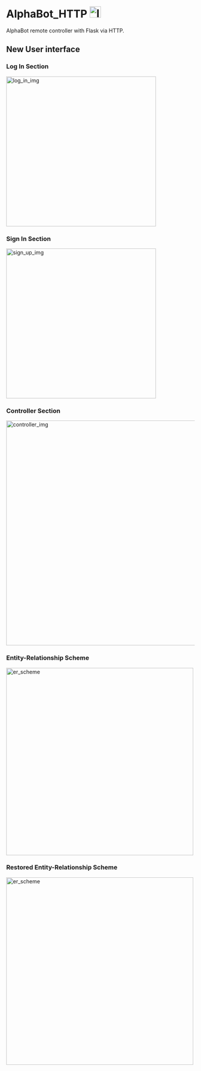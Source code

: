 # AlphaBot_HTTP <img alt="ICON" src="https://github.com/NicoloMaffi/AlphaBot_HTTP/blob/main/res/favicon.ico" width="30">
AlphaBot remote controller with Flask via HTTP.


## New User interface

### Log In Section
<img alt="log_in_img" src="https://github.com/nikmaffi/AlphaBot_HTTP/blob/main/docs/ui/log_in.png" width="400">

### Sign In Section
<img alt="sign_up_img" src="https://github.com/nikmaffi/AlphaBot_HTTP/blob/main/docs/ui/sign_up.png" width="400">

### Controller Section
<img alt="controller_img" src="https://github.com/nikmaffi/AlphaBot_HTTP/blob/main/docs/ui/controller.png" width="600">

### Entity-Relationship Scheme
<img alt="er_scheme" src="https://github.com/nikmaffi/AlphaBot_HTTP/blob/main/docs/db/er.png" width="500">

### Restored Entity-Relationship Scheme
<img alt="er_scheme" src="https://github.com/nikmaffi/AlphaBot_HTTP/blob/main/docs/db/restored_er.png" width="500">
